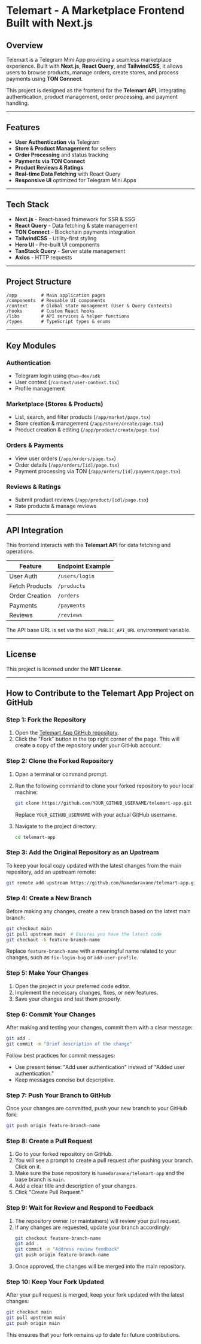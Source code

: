 # Telemart - A Marketplace Frontend Built with Next.js

## Overview

Telemart is a Telegram Mini App providing a seamless marketplace experience. Built with **Next.js**,
**React Query**, and **TailwindCSS**, it allows users to browse products, manage orders, create
stores, and process payments using **TON Connect**.

This project is designed as the frontend for the **Telemart API**, integrating authentication,
product management, order processing, and payment handling.

---

## Features

- **User Authentication** via Telegram
- **Store & Product Management** for sellers
- **Order Processing** and status tracking
- **Payments via TON Connect**
- **Product Reviews & Ratings**
- **Real-time Data Fetching** with React Query
- **Responsive UI** optimized for Telegram Mini Apps

---

## Tech Stack

- **Next.js** - React-based framework for SSR & SSG
- **React Query** - Data fetching & state management
- **TON Connect** - Blockchain payments integration
- **TailwindCSS** - Utility-first styling
- **Hero UI** - Pre-built UI components
- **TanStack Query** - Server state management
- **Axios** - HTTP requests

---

## Project Structure

```
/app         # Main application pages
/components  # Reusable UI components
/context     # Global state management (User & Query Contexts)
/hooks       # Custom React hooks
/libs        # API services & helper functions
/types       # TypeScript types & enums
```

---

## Key Modules

### Authentication

- Telegram login using `@twa-dev/sdk`
- User context (`/context/user-context.tsx`)
- Profile management

### Marketplace (Stores & Products)

- List, search, and filter products (`/app/market/page.tsx`)
- Store creation & management (`/app/store/create/page.tsx`)
- Product creation & editing (`/app/product/create/page.tsx`)

### Orders & Payments

- View user orders (`/app/orders/page.tsx`)
- Order details (`/app/orders/[id]/page.tsx`)
- Payment processing via TON (`/app/orders/[id]/payment/page.tsx`)

### Reviews & Ratings

- Submit product reviews (`/app/product/[id]/page.tsx`)
- Rate products & manage reviews

---

## API Integration

This frontend interacts with the **Telemart API** for data fetching and operations.

| Feature        | Endpoint Example |
|----------------|------------------|
| User Auth      | `/users/login`   |
| Fetch Products | `/products`      |
| Order Creation | `/orders`        |
| Payments       | `/payments`      |
| Reviews        | `/reviews`       |

The API base URL is set via the `NEXT_PUBLIC_API_URL` environment variable.

---

## License

This project is licensed under the **MIT License**.

---

## **How to Contribute to the Telemart App Project on GitHub**

### **Step 1: Fork the Repository**

1. Open the [Telemart App GitHub repository](https://github.com/hamedaravane/telemart-app).
2. Click the "Fork" button in the top right corner of the page. This will create a copy of the
   repository under your GitHub account.

### **Step 2: Clone the Forked Repository**

1. Open a terminal or command prompt.
2. Run the following command to clone your forked repository to your local machine:

   ```sh
   git clone https://github.com/YOUR_GITHUB_USERNAME/telemart-app.git
   ```

   Replace `YOUR_GITHUB_USERNAME` with your actual GitHub username.

3. Navigate to the project directory:
   ```sh
   cd telemart-app
   ```

### **Step 3: Add the Original Repository as an Upstream**

To keep your local copy updated with the latest changes from the main repository, add an upstream
remote:

```sh
git remote add upstream https://github.com/hamedaravane/telemart-app.git
```

### **Step 4: Create a New Branch**

Before making any changes, create a new branch based on the latest main branch:

```sh
git checkout main
git pull upstream main  # Ensures you have the latest code
git checkout -b feature-branch-name
```

Replace `feature-branch-name` with a meaningful name related to your changes, such as
`fix-login-bug` or `add-user-profile`.

### **Step 5: Make Your Changes**

1. Open the project in your preferred code editor.
2. Implement the necessary changes, fixes, or new features.
3. Save your changes and test them properly.

### **Step 6: Commit Your Changes**

After making and testing your changes, commit them with a clear message:

```sh
git add .
git commit -m "Brief description of the change"
```

Follow best practices for commit messages:

- Use present tense: "Add user authentication" instead of "Added user authentication."
- Keep messages concise but descriptive.

### **Step 7: Push Your Branch to GitHub**

Once your changes are committed, push your new branch to your GitHub fork:

```sh
git push origin feature-branch-name
```

### **Step 8: Create a Pull Request**

1. Go to your forked repository on GitHub.
2. You will see a prompt to create a pull request after pushing your branch. Click on it.
3. Make sure the base repository is `hamedaravane/telemart-app` and the base branch is `main`.
4. Add a clear title and description of your changes.
5. Click "Create Pull Request."

### **Step 9: Wait for Review and Respond to Feedback**

1. The repository owner (or maintainers) will review your pull request.
2. If any changes are requested, update your branch accordingly:
   ```sh
   git checkout feature-branch-name
   git add .
   git commit -m "Address review feedback"
   git push origin feature-branch-name
   ```
3. Once approved, the changes will be merged into the main repository.

### **Step 10: Keep Your Fork Updated**

After your pull request is merged, keep your fork updated with the latest changes:

```sh
git checkout main
git pull upstream main
git push origin main
```

This ensures that your fork remains up to date for future contributions.
